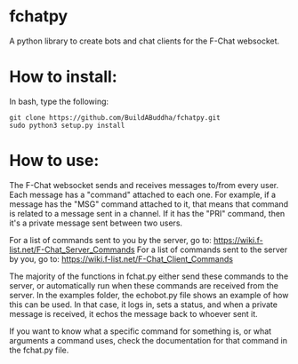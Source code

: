 # fchatpy
A python library to create bots and chat clients for the F-Chat websocket.

# How to install:

In bash, type the following:

```
git clone https://github.com/BuildABuddha/fchatpy.git
sudo python3 setup.py install
```

# How to use:

The F-Chat websocket sends and receives messages to/from every user. Each message has a "command" attached to each one. For example, if a message has the "MSG" command attached to it, that means that command is related to a message sent in a channel. If it has the "PRI" command, then it's a private message sent between two users. 

For a list of commands sent to you by the server, go to: https://wiki.f-list.net/F-Chat_Server_Commands
For a list of commands sent to the server by you, go to: https://wiki.f-list.net/F-Chat_Client_Commands

The majority of the functions in fchat.py either send these commands to the server, or automatically run when these commands are received from the server. In the examples folder, the echobot.py file shows an example of how this can be used. In that case, it logs in, sets a status, and when a private message is received, it echos the message back to whoever sent it. 

If you want to know what a specific command for something is, or what arguments a command uses, check the documentation for that command in the fchat.py file. 
